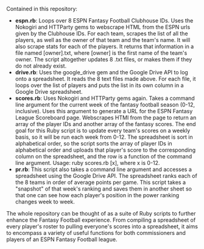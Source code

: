 Contained in this repository:

<ul>
<li><b>espn.rb</b>: Loops over 8 ESPN Fantasy Football Clubhouse IDs. Uses the Nokogiri and HTTParty gems to webscrape HTML from the ESPN urls given by the Clubhouse IDs. For each team, scrapes the list of all the players, as well as the owner of that team and the team's name. It will also scrape stats for each of the players. It returns that information in a file named [owner].txt, where [owner] is the first name of the team's owner. The script altogether updates 8 .txt files, or makes them if they do not already exist.</li>

<li><b>drive.rb</b>: Uses the google_drive gem and the Google Drive API to log onto a spreadsheet. It reads the 8 text files made above.  For each file, it loops over the list of players and puts the list in its own column in a Google Drive spreadsheet.</li>

<li><b>scores.rb</b>: Uses Nokogiri and HTTParty gems again. Takes a command line argument for the current week of the fantasy football season (0-12, inclusive). Uses this argument to generate a URL for the ESPN Fantasy League Scoreboard page. Webscrapes HTMl from the page to return an array of the player IDs and another array of the fantasy scores. The end goal for this Ruby script is to update every team's scores on a weekly basis, so it will be run each week from 0-12. The spreadsheet is sort in alphabetical order, so the script sorts the array of player IDs in alphabetical order and uploads that player's score to the corresponding column on the spreadsheet, and the row is a function of the command line argument. Usage: ruby scores.rb [x], where x is 0-12.</li>

<li><b>pr.rb</b>: This script also takes a command line argument and accesses a spreadsheet using the Google Drive API. The spreadsheet ranks each of the 8 teams in order of average points per game. This script takes a "snapshot" of that week's ranking and saves them in another sheet so that one can see how each player's position in the power ranking changes week to week.

</ul>

The whole repository can be thought of as a suite of Ruby scripts to further enhance the Fantasy Football experience. From compiling a spreadsheet of every player's roster to pulling everyone's scores into a spreadsheet, it aims to encompass a variety of useful functions for both commissioners and players of an ESPN Fantasy Football league.
